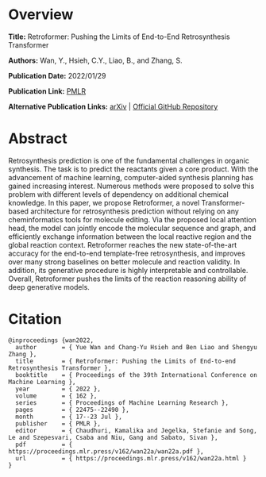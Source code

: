 # Overview
**Title:**
Retroformer: Pushing the Limits of End-to-End Retrosynthesis Transformer

**Authors:**
Wan, Y., Hsieh, C.Y., Liao, B., and Zhang, S.

**Publication Date:**
2022/01/29

**Publication Link:**
[PMLR](https://proceedings.mlr.press/v162/wan22a.html)

**Alternative Publication Links:**
[arXiv](https://arxiv.org/abs/2201.12475) |
[Official GitHub Repository](https://github.com/yuewan2/Retroformer)


# Abstract
Retrosynthesis prediction is one of the fundamental challenges in organic synthesis. 
The task is to predict the reactants given a core product. 
With the advancement of machine learning, computer-aided synthesis planning has gained increasing interest. 
Numerous methods were proposed to solve this problem with different levels of dependency on additional chemical knowledge. 
In this paper, we propose Retroformer, a novel Transformer-based architecture for retrosynthesis prediction without relying on any cheminformatics tools for molecule editing. 
Via the proposed local attention head, the model can jointly encode the molecular sequence and graph, and efficiently exchange information between the local reactive region and the global reaction context. Retroformer reaches the new state-of-the-art accuracy for the end-to-end template-free retrosynthesis, and improves over many strong baselines on better molecule and reaction validity. 
In addition, its generative procedure is highly interpretable and controllable. 
Overall, Retroformer pushes the limits of the reaction reasoning ability of deep generative models.


# Citation
```
@inproceedings {wan2022,
  author       = { Yue Wan and Chang-Yu Hsieh and Ben Liao and Shengyu Zhang },
  title        = { Retroformer: Pushing the Limits of End-to-end Retrosynthesis Transformer },
  booktitle    = { Proceedings of the 39th International Conference on Machine Learning },
  year         = { 2022 },
  volume       = { 162 },
  series       = { Proceedings of Machine Learning Research },
  pages        = { 22475--22490 },
  month        = { 17--23 Jul },
  publisher    = { PMLR },
  editor       = { Chaudhuri, Kamalika and Jegelka, Stefanie and Song, Le and Szepesvari, Csaba and Niu, Gang and Sabato, Sivan },
  pdf          = { https://proceedings.mlr.press/v162/wan22a/wan22a.pdf },
  url          = { https://proceedings.mlr.press/v162/wan22a.html }
}
```
